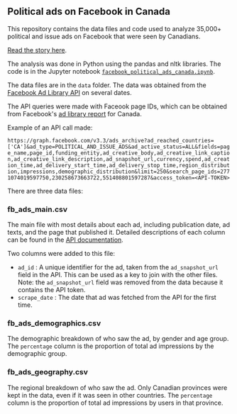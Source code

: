 ## Political ads on Facebook in Canada

This repository contains the data files and code used to analyze 35,000+ political and issue ads on Facebook that were seen by Canadians.

[Read the story here](https://www.cbc.ca/news/politics/facebook-political-ads-canadian-federal-election-1.5246710).

The analysis was done in Python using the pandas and nltk libraries. The code is in the Jupyter notebook [`facebook_political_ads_canada.ipynb`](https://github.com/robroc/facebook-political-ads/blob/master/facebook_political_ads_canada.ipynb).

The data files are in the `data` folder. The data was obtained from the [Facebook Ad Library API](https://www.facebook.com/ads/library/api/?source=archive-landing-page) on several dates. 

The API queries were made with Faceook page IDs, which can be obtained from Facebook's [ad library report](https://www.facebook.com/ads/library/report/) for Canada.

Example of an API call made:

`https://graph.facebook.com/v3.3/ads_archive?ad_reached_countries=['CA']&ad_type=POLITICAL_AND_ISSUE_ADS&ad_active_status=ALL&fields=page_name,page_id,funding_entity,ad_creative_body,ad_creative_link_caption,ad_creative_link_description,ad_snapshot_url,currency,spend,ad_creation_time,ad_delivery_start_time,ad_delivery_stop_time,region_distribution,impressions,demographic_distribution&limit=250&search_page_ids=2771074019597750,230258673663722,551408801597287&access_token=<API-TOKEN>`

There are three data files:

### fb_ads_main.csv 
The main file with most details about each ad, including publication date, ad texts, and the page that published it. Detailed descriptions of each column can be found in the [API documentation](https://www.facebook.com/ads/library/api/?source=archive-landing-page).

Two columns were added to this file:

* `ad_id` : A unique identifier for the ad, taken from the `ad_snapshot_url` field in the API. This can be used as a key to join with the other files. Note: the `ad_snapshot_url` field was removed from the data because it contains the API token.
* `scrape_date` : The date that ad was fetched from the API for the first time.

### fb_ads_demographics.csv
The demographic breakdown of who saw the ad, by gender and age group. The `percentage` column is the proportion of total ad impressions by the demographic group.

### fb_ads_geography.csv
The regional breakdown of who saw the ad. Only Canadian provinces were kept in the data, even if it was seen in other countries. The `percentage` column is the proportion of total ad impressions by users in that province.
